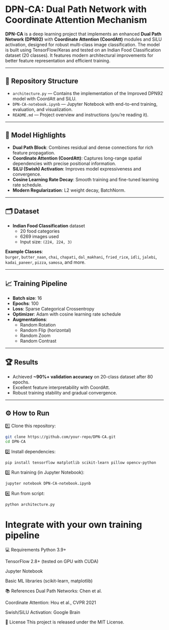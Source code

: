# DPN-CA: Dual Path Network with Coordinate Attention Mechanism

**DPN-CA** is a deep learning project that implements an enhanced **Dual Path Network (DPN92)** with **Coordinate Attention (CoordAtt)** modules and SiLU activation, designed for robust multi-class image classification. The model is built using TensorFlow/Keras and tested on an Indian Food Classification dataset (20 classes). It features modern architectural improvements for better feature representation and efficient training.

---

## 📂 Repository Structure

- `architecture.py` — Contains the implementation of the Improved DPN92 model with CoordAtt and SiLU.
- `DPN-CA-notebook.ipynb` — Jupyter Notebook with end-to-end training, evaluation, and visualization.
- `README.md` — Project overview and instructions (you’re reading it).

---

## 🚀 Model Highlights

- **Dual Path Block**: Combines residual and dense connections for rich feature propagation.
- **Coordinate Attention (CoordAtt)**: Captures long-range spatial dependencies with precise positional information.
- **SiLU (Swish) Activation**: Improves model expressiveness and convergence.
- **Cosine Learning Rate Decay**: Smooth training and fine-tuned learning rate schedule.
- **Modern Regularization**: L2 weight decay, BatchNorm.

---

## 🗂 Dataset

- **Indian Food Classification** dataset
  - 20 food categories
  - 6269 images used
  - Input size: `(224, 224, 3)`

**Example Classes**:  
`burger`, `butter_naan`, `chai`, `chapati`, `dal_makhani`, `fried_rice`, `idli`, `jalebi`, `kadai_paneer`, `pizza`, `samosa`, and more.

---

## 📈 Training Pipeline

- **Batch size**: 16
- **Epochs**: 100
- **Loss**: Sparse Categorical Crossentropy
- **Optimizer**: Adam with cosine learning rate schedule
- **Augmentations**:
  - Random Rotation
  - Random Flip (horizontal)
  - Random Zoom
  - Random Contrast

---

## 🏆 Results

- Achieved **~90%+ validation accuracy** on 20-class dataset after 80 epochs.
- Excellent feature interpretability with CoordAtt.
- Robust training stability and gradual convergence.

---

## ⚙️ How to Run

1️⃣ Clone this repository:

```bash
git clone https://github.com/your-repo/DPN-CA.git
cd DPN-CA
```
2️⃣ Install dependencies:

```bash
pip install tensorflow matplotlib scikit-learn pillow opencv-python
```

3️⃣ Run training (in Jupyter Notebook):

```bash
jupyter notebook DPN-CA-notebook.ipynb
```

4️⃣ Run from script:

```python
python architecture.py
```

# Integrate with your own training pipeline
💻 Requirements
Python 3.9+

TensorFlow 2.8+ (tested on GPU with CUDA)

Jupyter Notebook

Basic ML libraries (scikit-learn, matplotlib)

📚 References
Dual Path Networks: Chen et al.

Coordinate Attention: Hou et al., CVPR 2021

Swish/SiLU Activation: Google Brain


📝 License
This project is released under the MIT License.
